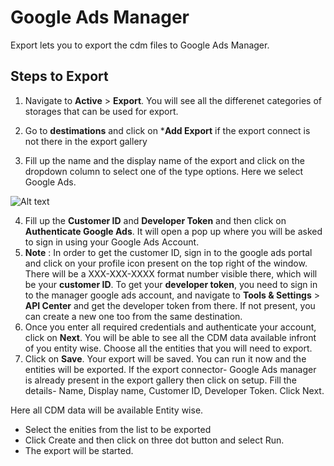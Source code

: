 # Google Ads Manager

Export lets you to export the cdm files to Google Ads Manager.

## Steps to Export
1. Navigate to **Active** > **Export**. You will see all the differenet categories of storages that can be used for export.

2. Go to **destimations** and click on ***Add Export** if the export connect is not there in the export gallery
3. Fill up the name and the display name of the export and click on the dropdown column to select one of the type options. Here we select Google Ads.

![Alt text](https://github.com/skypointcloud/platform/blob/master/docs/doc_snippets/GoogleAdsManager_export.PNG)

4. Fill up the **Customer ID** and **Developer Token** and then click on **Authenticate Google Ads**. It will open a pop up where you will be asked to sign in using your Google Ads Account.
5. **Note** : In order to get the customer ID, sign in to the google ads portal and click on your profile icon present on the top right of the window. There will be a XXX-XXX-XXXX format number visible there, which will be your **customer ID**. To get your **developer token**, you need to sign in to the manager google ads account, and navigate to **Tools & Settings** > **API Center** and get the developer token from there. If not present, you can create a new one too from the same destination. 
5. Once you enter all required credentials and authenticate your account, click on **Next**. You will be able to see all the CDM data available infront of you entity wise. Choose all the entities that you will need to export.
6. Click on **Save**. Your export will be saved. You can run it now and the entities will be exported.
If the export connector- Google Ads manager is already present in the export gallery then click on setup.
Fill the details- Name, Display name, Customer ID, Developer Token.
Click Next.

Here all CDM data will be available Entity wise.
 - Select the enities from the list to be exported
 - Click Create and then click on three dot button and select Run.
 - The export will be started.
